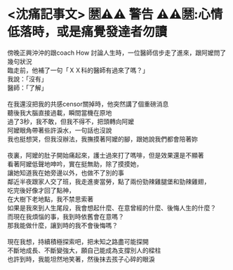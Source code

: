# <沈痛記事文> 🈲⚠️⚠️ 警告 ⚠️⚠️🈲:心情低落時，或是痛覺發達者勿讀  

傍晚正興沖沖的跟coach How 討論人生時，一位醫師信步走了進來，跟阿嬤問了幾句狀況  
臨走前，他補了一句「ＸＸ科的醫師有過來了嗎？」  
我說：「沒有」  
醫師：「了解」  
<br>
在我還沒把我的共感censor關掉時，他突然講了個重磅消息  
聽後我大腦直接過載，瞬間當機在原地  
過了3秒，我不敢，但我不得不，把頭轉向阿嬤  
阿嬤眼角帶著些許淚水，一句話也沒說  
我也挺想哭，但我沒辦法，我撫摸著阿嬤的腳，跟她說我們都會陪著妳  
<br>
夜裏，阿嬤的肚子開始痛起來，護士過來打了嗎啡，但是效果還是不顯著  
看著阿嬤低聲地呻吟，實在挺無助，除了摸摸她，  
讓她知道我在她旁邊以外，也做不了別的事  
鄰近半夜跟家人交了班，我走進麥當勞，點了兩份勁辣雞腿堡和勁辣雞翅，  
吃完後好像才回了點神，  
在大樹下老地點，我不禁思索著  
如果是我來到人生尾段，我會想起什麼、在意曾經的什麼、後悔人生的什麼？  
而現在我煩惱的事，我到時依舊會在意嗎？  
那我能做什麼，讓到時的我不會後悔嗎？  
<br>
現在我想，持續積極探索吧，把未知之路盡可能探開  
不斷地成長、不斷變強大，願自己能成為支撐別人的樑柱  
也許到時，我能坦然地笑著，然後抹去孩子心碎的眼淚  
